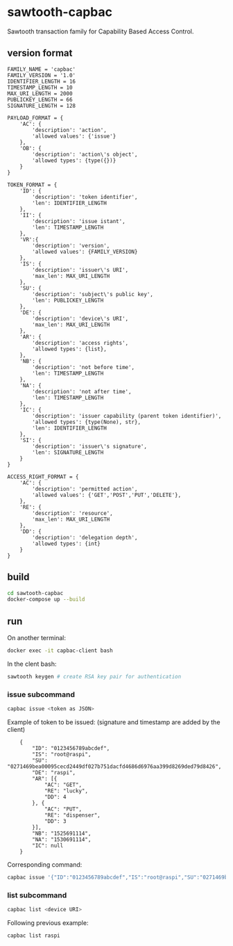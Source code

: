# sawtooth-capbac

Sawtooth transaction family for Capability Based Access Control.

## version format

    FAMILY_NAME = 'capbac'
    FAMILY_VERSION = '1.0'
    IDENTIFIER_LENGTH = 16
    TIMESTAMP_LENGTH = 10
    MAX_URI_LENGTH = 2000
    PUBLICKEY_LENGTH = 66
    SIGNATURE_LENGTH = 128

    PAYLOAD_FORMAT = {
        'AC': {
            'description': 'action',
            'allowed values': {'issue'}
        },
        'OB': {
            'description': 'action\'s object',
            'allowed types': {type({})}
        }
    }

    TOKEN_FORMAT = {
        'ID': {
            'description': 'token identifier',
            'len': IDENTIFIER_LENGTH
        },
        'II': {
            'description': 'issue istant',
            'len': TIMESTAMP_LENGTH
        },
        'VR':{
            'description': 'version',
            'allowed values': {FAMILY_VERSION}
        },
        'IS': {
            'description': 'issuer\'s URI',
            'max_len': MAX_URI_LENGTH
        },
        'SU': {
            'description': 'subject\'s public key',
            'len': PUBLICKEY_LENGTH
        },
        'DE': {
            'description': 'device\'s URI',
            'max_len': MAX_URI_LENGTH
        },
        'AR': {
            'description': 'access rights',
            'allowed types': {list},
        },
        'NB': {
            'description': 'not before time',
            'len': TIMESTAMP_LENGTH
        },
        'NA': {
            'description': 'not after time',
            'len': TIMESTAMP_LENGTH
        },
        'IC': {
            'description': 'issuer capability (parent token identifier)',
            'allowed types': {type(None), str},
            'len': IDENTIFIER_LENGTH
        },
        'SI': {
            'description': 'issuer\'s signature',
            'len': SIGNATURE_LENGTH
        }
    }

    ACCESS_RIGHT_FORMAT = {
        'AC': {
            'description': 'permitted action',
            'allowed values': {'GET','POST','PUT','DELETE'},
        },
        'RE': {
            'description': 'resource',
            'max_len': MAX_URI_LENGTH
        },
        'DD': {
            'description': 'delegation depth',
            'allowed types': {int}
        }
    }

## build

```bash
cd sawtooth-capbac
docker-compose up --build
```

## run

On another terminal:

```bash
docker exec -it capbac-client bash
```

In the clent bash:

```bash
sawtooth keygen # create RSA key pair for authentication
```

### issue subcommand

```bash
capbac issue <token as JSON>
```

Example of token to be issued: (signature and timestamp are added by the client)

        {
            "ID": "0123456789abcdef",
            "IS": "root@raspi",
            "SU": "0271469bea00095cecd2449df027b751dacfd4686d6976aa399d8269ded79d8426",
            "DE": "raspi",
            "AR": [{
                "AC": "GET",
                "RE": "lucky",
                "DD": 4
            }, {
                "AC": "PUT",
                "RE": "dispenser",
                "DD": 3
            }],
            "NB": "1525691114",
            "NA": "1530691114",
            "IC": null
        }

Corresponding command:

```bash
capbac issue '{"ID":"0123456789abcdef","IS":"root@raspi","SU":"0271469bea00095cecd2449df027b751dacfd4686d6976aa399d8269ded79d8426","DE":"raspi","AR":[{"AC":"GET","RE":"lucky","DD":4},{"AC":"PUT","RE":"dispenser","DD":3}],"NB":"1525691114","NA":"1530691114","IC":null}'
```

### list subcommand

```bash
capbac list <device URI>
```

Following previous example:

```bash
capbac list raspi
```
